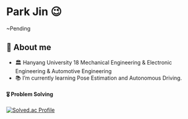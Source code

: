 # Park Jin 😉
~Pending 

## 💬 About me
- 🏛️ Hanyang University 18 Mechanical Engineering & Electronic Engineering & Automotive Engineering
- 📚 I’m currently learning Pose Estimation and Autonomous Driving.

#### 🎖️ Problem Solving
[![Solved.ac Profile](http://mazassumnida.wtf/api/v2/generate_badge?boj=pj0903)](https://solved.ac/pj0903/)

